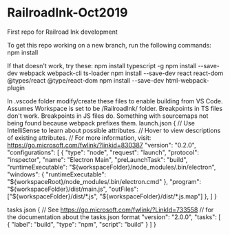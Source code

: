 # RailroadInk-Oct2019
First repo for Railroad Ink development

To get this repo working on a new branch, run the following commands:
npm install

If that doesn't work, try these:
npm install typescript -g
npm install --save-dev webpack webpack-cli ts-loader
npm install --save-dev react react-dom @types/react @type/react-dom
npm install --save-dev html-webpack-plugin

In .vscode folder modify/create these files to enable building from VS Code. Assumes Workspace is set to be /RailroadInk/ folder.
Breakpoints in TS files don't work. Breakpoints in JS files do. Something with sourcemaps not being found because webpack prefixes them.
launch.json
{
    // Use IntelliSense to learn about possible attributes.
    // Hover to view descriptions of existing attributes.
    // For more information, visit: https://go.microsoft.com/fwlink/?linkid=830387
    "version": "0.2.0",
    "configurations": [
        {
            "type": "node",
            "request": "launch",
            "protocol": "inspector",
            "name": "Electron Main",
            "preLaunchTask": "build",
            "runtimeExecutable": "${workspaceFolder}/node_modules/.bin/electron",
            "windows": {
                "runtimeExecutable": "${workspaceRoot}/node_modules/.bin/electron.cmd"
              },
            "program": "${workspaceFolder}/dist/main.js",
            "outFiles": ["${workspaceFolder}/dist/*.js", "${workspaceFolder}/dist/*.js.map"]
        },
    ]
}

tasks.json
{
    // See https://go.microsoft.com/fwlink/?LinkId=733558 
    // for the documentation about the tasks.json format
    "version": "2.0.0",
    "tasks": [
        {
            "label": "build",
            "type": "npm",
            "script": "build"
        }
    ]
}